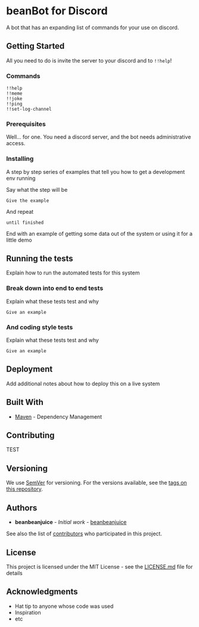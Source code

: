 # beanBot for Discord

A bot that has an expanding list of commands for your use on discord.

## Getting Started

All you need to do is invite the server to your discord and to `!!help`!

### Commands
```
!!help
!!meme
!!joke
!!ping
!!set-log-channel
```

### Prerequisites

Well... for one. You need a discord server, and the bot needs administrative access.

### Installing

A step by step series of examples that tell you how to get a development env running

Say what the step will be

```
Give the example
```

And repeat

```
until finished
```

End with an example of getting some data out of the system or using it for a little demo

## Running the tests

Explain how to run the automated tests for this system

### Break down into end to end tests

Explain what these tests test and why

```
Give an example
```

### And coding style tests

Explain what these tests test and why

```
Give an example
```

## Deployment

Add additional notes about how to deploy this on a live system

## Built With

* [Maven](https://maven.apache.org/) - Dependency Management

## Contributing

TEST

## Versioning

We use [SemVer](http://semver.org/) for versioning. For the versions available, see the [tags on this repository](https://github.com/your/project/tags). 

## Authors

* **beanbeanjuice** - *Initial work* - [beanbeanjuice](https://github.com/beanbeanjuice)

See also the list of [contributors](https://github.com/beanbeanjuice/beanBot/contributors) who participated in this project.

## License

This project is licensed under the MIT License - see the [LICENSE.md](LICENSE.md) file for details

## Acknowledgments

* Hat tip to anyone whose code was used
* Inspiration
* etc
